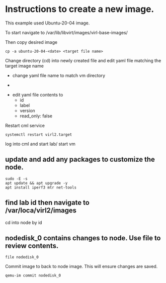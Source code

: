 # Instructions to create a new image. 

This example used Ubuntu-20-04 image.

To start navigate to /var/lib/libvirt/images/virl-base-images/

Then copy desired image
```
cp -a ubuntu-20-04-<date> <target file name>
```

Change directory (cd) into newly created file and edit yaml file matching the target image name 
- change yaml file name to match vm directory
- ```mv ubuntu-20-04-<date>.yaml <target file name>.yaml
  ```
- edit yaml file contents to
  - id
  - label
  - version
  - read_only: false

Restart cml service

```
systemctl restart virl2.target
```

log into cml and start lab/ start vm 

## update and add any packages to customize the node. 

```
sudo -E -s
apt update && apt upgrade -y 
apt install iperf3 mtr net-tools
```

## find lab id then navigate to /var/loca/virl2/images

cd into node by id

## nodedisk_0 contains changes to node. Use file to review contents. 

```
file nodedisk_0
```
Commit image to back to node image. This will ensure changes are saved. 

```
qemu-im commit nodedisk_0
```
